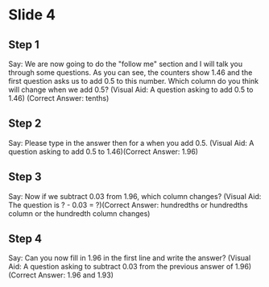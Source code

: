 # Slide 4

## Step 1

Say: We are now going to do the "follow me" section and I will talk you through some questions. As you can see, the counters show 1.46 and the first question asks us to add 0.5 to this number. Which column do you think will change when we add 0.5? (Visual Aid: A question asking to add 0.5 to 1.46) (Correct Answer: tenths)

## Step 2

Say: Please type in the answer then for a when you add 0.5. (Visual Aid: A question asking to add 0.5 to 1.46)(Correct Answer: 1.96)

## Step 3

Say: Now if we subtract 0.03 from 1.96, which column changes? (Visual Aid: The question is ? - 0.03 = ?)(Correct Answer: hundredths or hundredths column or the hundredth column changes)

## Step 4

Say: Can you now fill in 1.96 in the first line and write the answer? (Visual Aid: A question asking to subtract 0.03 from the previous answer of 1.96)(Correct Answer: 1.96 and 1.93)
